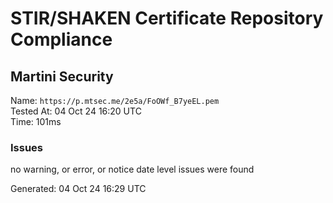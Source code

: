 # STIR/SHAKEN Certificate Repository Compliance

## Martini Security

Name: `https://p.mtsec.me/2e5a/FoOWf_B7yeEL.pem`\
Tested At: 04 Oct 24 16:20 UTC\
Time: 101ms

### Issues

no warning, or error, or notice date level issues were found

Generated: 04 Oct 24 16:29 UTC